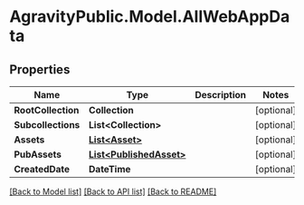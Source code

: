 
# AgravityPublic.Model.AllWebAppData

## Properties

Name | Type | Description | Notes
------------ | ------------- | ------------- | -------------
**RootCollection** | **Collection** |  | [optional] 
**Subcollections** | **List&lt;Collection&gt;** |  | [optional] 
**Assets** | [**List&lt;Asset&gt;**](Asset.md) |  | [optional] 
**PubAssets** | [**List&lt;PublishedAsset&gt;**](PublishedAsset.md) |  | [optional] 
**CreatedDate** | **DateTime** |  | [optional] 

[[Back to Model list]](../README.md#documentation-for-models)
[[Back to API list]](../README.md#documentation-for-api-endpoints)
[[Back to README]](../README.md)

